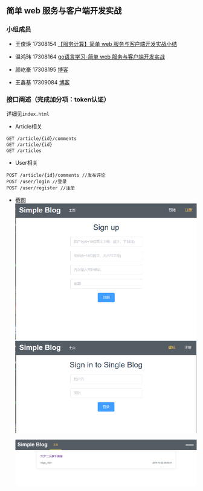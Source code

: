 ## 简单 web 服务与客户端开发实战
### 小组成员

- 王俊焕 17308154 [【服务计算】简单 web 服务与客户端开发实战小结](https://editor.csdn.net/md/?articleId=103444451)

- 温鸿玮 17308164 [go语言学习-简单 web 服务与客户端开发实战](https://blog.csdn.net/sir_beginner/article/details/103439063)

- 颜屹豪 17308195 [博客]()

- 王鑫基 17309084 [博客]()

### 接口阐述（完成加分项：token认证）

详细见`index.html`

- Article相关

```shell
GET /article/{id}/comments
GET /article/{id} 
GET /articles
```

- User相关

```
POST /article/{id}/comments //发布评论
POST /user/login //登录
POST /user/register //注册
```

- 截图
  ![1575782734108](./img/2.png)
  ![1575782734108](/img/1.png)

  ![2](/img/3.png)
